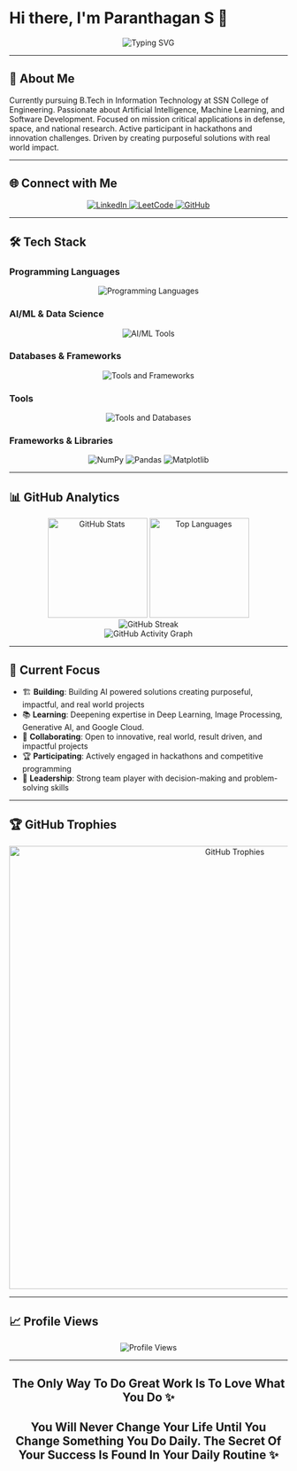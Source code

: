 # Hi there, I'm Paranthagan S 👋

<div align="center">
  <img src="https://readme-typing-svg.herokuapp.com?font=Fira+Code&weight=500&size=22&pause=1000&color=00D4FF&center=true&vCenter=true&width=600&lines=IT+Undergraduate+at+SSN+College;AI%2FML+Enthusiast;Hackathon+Innovator" alt="Typing SVG" />
</div>

---

## 🚀 About Me

Currently pursuing B.Tech in Information Technology at SSN College of Engineering. Passionate about Artificial Intelligence, Machine Learning, and Software Development. Focused on mission critical applications in defense, space, and national research. Active participant in hackathons and innovation challenges. Driven by creating purposeful solutions with real world impact.

---

## 🌐 Connect with Me

<div align="center">
  <a href="https://www.linkedin.com/in/paranthagan-s-6477b7257/" target="_blank">
    <img src="https://img.shields.io/badge/LinkedIn-0077B5?style=for-the-badge&logo=linkedin&logoColor=white" alt="LinkedIn"/>
  </a>
  <a href="https://leetcode.com/u/paranthagan_s/" target="_blank">
    <img src="https://img.shields.io/badge/LeetCode-FFA116?style=for-the-badge&logo=leetcode&logoColor=black" alt="LeetCode"/>
  </a>
  <a href="https://github.com/paranthagan78" target="_blank">
    <img src="https://img.shields.io/badge/GitHub-100000?style=for-the-badge&logo=github&logoColor=white" alt="GitHub"/>
  </a>
</div>

---

## 🛠️ Tech Stack

### Programming Languages
<div align="center">
  <img src="https://skillicons.dev/icons?i=python,html,css,c,java,js" alt="Programming Languages"/>
</div>

### AI/ML & Data Science
<div align="center">
  <img src="https://skillicons.dev/icons?i=sklearn,tensorflow,pytorch" alt="AI/ML Tools"/>
</div>

### Databases & Frameworks
<div align="center">
  <img src="https://skillicons.dev/icons?i=mysql,sqlite,flask,nodejs" alt="Tools and Frameworks"/>
</div>

### Tools
<div align="center">
  <img src="https://skillicons.dev/icons?i=github,arduino,vscode,anaconda" alt="Tools and Databases"/>
</div>

### Frameworks & Libraries
<div align="center">
  <img src="https://img.shields.io/badge/NumPy-013243?style=for-the-badge&logo=numpy&logoColor=white" alt="NumPy"/>
  <img src="https://img.shields.io/badge/Pandas-150458?style=for-the-badge&logo=pandas&logoColor=white" alt="Pandas"/>
  <img src="https://img.shields.io/badge/Matplotlib-11557c?style=for-the-badge&logo=matplotlib&logoColor=white" alt="Matplotlib"/>
</div>

---

## 📊 GitHub Analytics

<div align="center">
  <img height="180em" src="https://github-readme-stats.vercel.app/api?username=paranthagan78&show_icons=true&theme=tokyonight&include_all_commits=true&count_private=true&hide_border=true" alt="GitHub Stats"/>
  <img height="180em" src="https://github-readme-stats.vercel.app/api/top-langs/?username=paranthagan78&layout=compact&langs_count=8&theme=tokyonight&hide_border=true" alt="Top Languages"/>
</div>

<div align="center">
  <img src="https://github-readme-streak-stats.demolab.com/?user=paranthagan78&theme=tokyonight&hide_border=true" alt="GitHub Streak"/>
</div>

<div align="center">
  <img src="https://github-activity-graph.vercel.app/graph?username=paranthagan78&theme=tokyo-night&hide_border=true&area=true" alt="GitHub Activity Graph"/>
</div>

---

## 🎯 Current Focus

- 🏗️ **Building**: Building AI powered solutions creating purposeful, impactful, and real world projects
- 📚 **Learning**: Deepening expertise in Deep Learning, Image Processing, Generative AI, and Google Cloud.
- 🤝 **Collaborating**: Open to innovative, real world, result driven, and impactful projects
- 🏆 **Participating**: Actively engaged in hackathons and competitive programming
- 👥 **Leadership**: Strong team player with decision-making and problem-solving skills

---

## 🏆 GitHub Trophies

<p align="center">
  <img width="800" src="https://github-profile-trophy.vercel.app/?username=paranthagan78&theme=tokyonight&no-frame=true&no-bg=false&margin-w=4&title=Followers,Commits,Repositories,Experience" alt="GitHub Trophies"/>
</p>

---

## 📈 Profile Views

<div align="center">
  <img src="https://komarev.com/ghpvc/?username=paranthagan78&label=Profile%20views&color=0e75b6&style=for-the-badge" alt="Profile Views"/>
</div>

---

<div align="center">
  <h2>The Only Way To Do Great Work Is To Love What You Do ✨</h2>
  <h2>You Will Never Change Your Life Until You Change Something You Do Daily. The Secret Of Your Success Is Found In Your Daily Routine ✨</h2>
</div>
